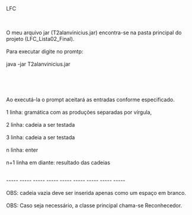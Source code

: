 LFC</br></br>

<br>O meu arquivo jar (T2alanvinicius.jar) encontra-se na pasta principal do projeto (LFC_Lista02_Final).</br>
<br>Para executar digite no promtp:</br>
<br>   java -jar T2alanvinicius.jar</br>

</br>
</br>

<br>Ao executá-la o prompt aceitará as entradas conforme especificado.</br>
<br>1 linha: gramática com as produções separadas por vírgula,</br>
<br>2 linha: cadeia a ser testada</br>
<br>3 linha: cadeia a ser testada</br>
<br>n linha: enter</br>
<br>n+1 linha em diante: resultado das cadeias</br>

<br>----- ----- ----- ----- ----- ----- ----- ----- ----- </br>
<br>OBS: cadeia vazia deve ser inserida apenas como um espaço em branco.</br>
<br>OBS: Caso seja necessário, a classe principal chama-se Reconhecedor.</br>
